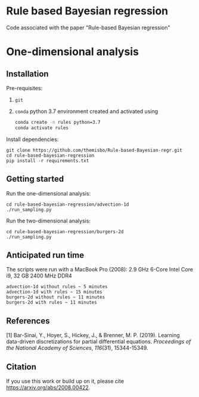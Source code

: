# Rule based Bayesian regression
Code associated with the paper "Rule-based Bayesian regression"

# One-dimensional analysis

## Installation

Pre-requisites:

1. `git`

2. `conda` python 3.7 environment created and activated using

   ```sh
   conda create -n rules python=3.7
   conda activate rules
   ```

Install dependencies:

```shell
git clone https://github.com/themisbo/Rule-based-Bayesian-regr.git
cd rule-based-bayesian-regression
pip install -r requirements.txt
```

## Getting started

Run the one-dimensional analysis:

```shell
cd rule-based-bayesian-regression/advection-1d
./run_sampling.py
```

Run the two-dimensional analysis:

```shell
cd rule-based-bayesian-regression/burgers-2d
./run_sampling.py
```

## Anticipated run time
The scripts were run with a MacBook Pro (2008): 2.9 GHz 6-Core Intel Core i9, 32 GB 2400 MHz DDR4
```shell
advection-1d without rules ~ 5 minutes
advection-1d with rules ~ 15 minutes
burgers-2d without rules ~ 11 minutes
burgers-2d with rules ~ 11 minutes
```

## References

[1] Bar-Sinai, Y., Hoyer, S., Hickey, J., & Brenner, M. P. (2019). Learning data-driven discretizations for partial differential equations. _Proceedings of the National Academy of Sciences_, _116_(31), 15344-15349.


## Citation
If you use this work or build up on it, please cite https://arxiv.org/abs/2008.00422.
